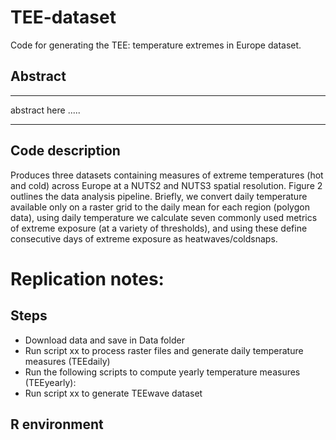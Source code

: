 # TEE-dataset
Code for generating the TEE: temperature extremes in Europe dataset.

## Abstract

---
abstract here .....

---

## Code description
Produces three datasets containing measures of extreme temperatures (hot and cold) across Europe at a NUTS2 and NUTS3 spatial resolution. Figure 2 outlines the data analysis pipeline. Briefly, we convert daily temperature available only on a raster grid to the daily mean for each region (polygon data), using daily temperature we calculate seven commonly used metrics of extreme exposure (at a variety of thresholds), and using these define consecutive days of extreme exposure as heatwaves/coldsnaps. 



# Replication notes:

## Steps
- Download data and save in Data folder
- Run script xx to process raster files and generate daily temperature measures (TEEdaily)
- Run the following scripts to compute yearly temperature measures (TEEyearly):
- Run script xx to generate TEEwave dataset 

## R environment


